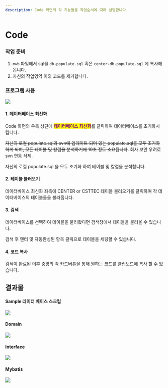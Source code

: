 ```yaml
---
description: Code 화면의 각 기능들을 작업순서에 따라 설명합니다.
---
```


# Code

### 작업 준비

1. `mwb` 파일에서 sql을 `db-populate.sql` 혹은 `center-db-populate.sql` 에 복사해 옵니다.
2. 자신의 작업영역 이외 코드를 제거합니다.

### 프로그램 사용

![](../.gitbook/assets/assistant.gif)

#### 1. 데이터베이스 최신화

Code 화면의 우측 상단에 <mark style="color:purple;">**데이터베이스 최신화**</mark>를 클릭하여 데이터베이스를 초기화시킵니다.&#x20;

~~자신의 로컬 populate.sql과 svn에 업데이트 되어 있는 populate.sql를 모두 초기화 하게 되며, 모든 테이블 및 칼럼을 분석하기에 10초 정도 소요됩니다~~.  회사 보안 우려로 svn 연동 삭제.

자신의 로컬 populate.sql 을 모두 초기화 하여 테이블 및 칼럼을 분석합니다.

#### 2. 테이블 불러오기

데이터베이스 최신화 좌측에 CENTER or CSTTEC 테이블 불러오기를 클릭하여 각 데이터베이스의 테이블들을 불러옵니다.

#### 3. 검색

데이터베이스를 선택하여 테이블을 불러왔다면 검색창에서 테이블을 불러올 수 있습니다.

검색 후 엔터 및 자동완성된 항목 클릭으로 테이블을 세팅할 수 있습니다.

#### 4. 코드 복사

검색이 완료된 이후 중앙의 각 카드버튼을 통해 원하는 코드를 클립보드에 복사 할 수 있습니다.

## 결과물

#### Sample 데이터 베이스 스크립

![](<../.gitbook/assets/image 7.png>)

#### Domain

![](<../.gitbook/assets/image 6.png>)

#### Interface

![](<../.gitbook/assets/image 8.png>)

#### Mybatis

![](<../.gitbook/assets/image 9.png>)
